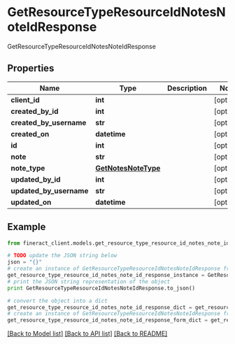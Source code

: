 # GetResourceTypeResourceIdNotesNoteIdResponse

GetResourceTypeResourceIdNotesNoteIdResponse

## Properties

Name | Type | Description | Notes
------------ | ------------- | ------------- | -------------
**client_id** | **int** |  | [optional] 
**created_by_id** | **int** |  | [optional] 
**created_by_username** | **str** |  | [optional] 
**created_on** | **datetime** |  | [optional] 
**id** | **int** |  | [optional] 
**note** | **str** |  | [optional] 
**note_type** | [**GetNotesNoteType**](GetNotesNoteType.md) |  | [optional] 
**updated_by_id** | **int** |  | [optional] 
**updated_by_username** | **str** |  | [optional] 
**updated_on** | **datetime** |  | [optional] 

## Example

```python
from fineract_client.models.get_resource_type_resource_id_notes_note_id_response import GetResourceTypeResourceIdNotesNoteIdResponse

# TODO update the JSON string below
json = "{}"
# create an instance of GetResourceTypeResourceIdNotesNoteIdResponse from a JSON string
get_resource_type_resource_id_notes_note_id_response_instance = GetResourceTypeResourceIdNotesNoteIdResponse.from_json(json)
# print the JSON string representation of the object
print GetResourceTypeResourceIdNotesNoteIdResponse.to_json()

# convert the object into a dict
get_resource_type_resource_id_notes_note_id_response_dict = get_resource_type_resource_id_notes_note_id_response_instance.to_dict()
# create an instance of GetResourceTypeResourceIdNotesNoteIdResponse from a dict
get_resource_type_resource_id_notes_note_id_response_form_dict = get_resource_type_resource_id_notes_note_id_response.from_dict(get_resource_type_resource_id_notes_note_id_response_dict)
```
[[Back to Model list]](../README.md#documentation-for-models) [[Back to API list]](../README.md#documentation-for-api-endpoints) [[Back to README]](../README.md)


